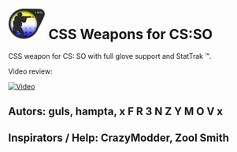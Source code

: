# <img src="https://raw.githubusercontent.com/hampta/css2csso/main/logo.png" alt="logo" width="75"/> CSS Weapons for CS:SO 

CSS weapon for CS: SO with full glove support and StatTrak ™.

Video review:

[![Video](https://img.youtube.com/vi/bVQAJi9_6Rg/0.jpg)](https://www.youtube.com/watch?v=bVQAJi9_6Rg)

## Autors: guls, hampta, x F R 3 N Z Y M O V x
## Inspirators / Help: CrazyModder, Zool Smith
